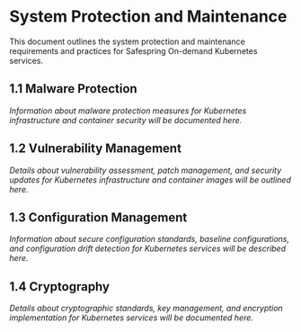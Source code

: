 # System Protection and Maintenance

This document outlines the system protection and maintenance requirements and practices for Safespring On-demand Kubernetes services.

## 1.1 Malware Protection

*Information about malware protection measures for Kubernetes infrastructure and container security will be documented here.*

## 1.2 Vulnerability Management

*Details about vulnerability assessment, patch management, and security updates for Kubernetes infrastructure and container images will be outlined here.*

## 1.3 Configuration Management

*Information about secure configuration standards, baseline configurations, and configuration drift detection for Kubernetes services will be described here.*

## 1.4 Cryptography

*Details about cryptographic standards, key management, and encryption implementation for Kubernetes services will be documented here.*